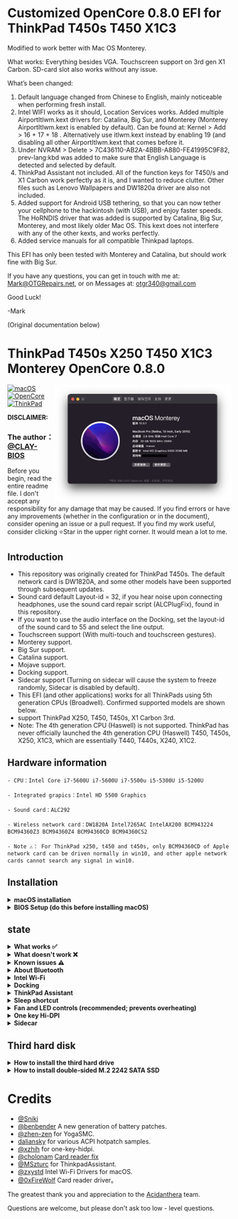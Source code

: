 # Customized OpenCore 0.8.0 EFI for ThinkPad T450s T450 X1C3 
Modified to work better with Mac OS Monterey. 

What works: Everything besides VGA. Touchscreen support on 3rd gen X1 Carbon. SD-card slot also works without any issue.

What’s been changed:

1. Default language changed from Chinese to English, mainly noticeable when performing fresh install.
2. Intel WIFI works as it should, Location Services works. Added multiple AirportItlwm.kext drivers for: Catalina, Big Sur, and Monterey (Monterey AirportItlwm.kext is enabled by default). Can be found at: Kernel > Add > 16 + 17 + 18 . Alternatively use itlwm.kext instead by enabling 19 (and disabling all other AirportItlwm.kext that comes before it.
3. Under NVRAM > Delete > 7C436110-AB2A-4BBB-A880-FE41995C9F82, prev-lang:kbd was added to make sure that English Language is detected and selected by default.
4. ThinkPad Assistant not included. All of the function keys for T450/s and X1 Carbon work perfectly as it is, and I wanted to reduce clutter. Other files such as Lenovo Wallpapers and DW1820a driver are also not included.
5. Added support for Android USB tethering, so that you can now tether your cellphone to the hackintosh (with USB), and enjoy faster speeds. The HoRNDIS driver that was added is supported by Catalina, Big Sur, Monterey, and most likely older Mac OS. This kext does not interfere with any of the other kexts, and works perfectly.
6. Added service manuals for all compatible Thinkpad laptops.

This EFI has only been tested with Monterey and Catalina, but should work fine with Big Sur. 

If you have any questions, you can get in touch with me at: Mark@OTGRepairs.net, or on Messages at: otgr340@gmail.com

Good Luck!

-Mark

(Original documentation below)

# ThinkPad T450s X250 T450 X1C3 Monterey OpenCore 0.8.0
<img align="right" src="/picture/Thismachine.png" alt="Lenovo Thinkpad T450s macOS Hackintosh OpenCore" width="400">

[![macOS](https://img.shields.io/badge/macOS-12.4-blue)](https://developer.apple.com/documentation/macos-release-notes)
[![OpenCore](https://img.shields.io/badge/OpenCore-0.8.0-green)](https://github.com/acidanthera/OpenCorePkg)
[![ThinkPad](https://img.shields.io/badge/ThinkPad-T450s.X250.T450.X1C3-orange)](https://think.lenovo.com.cn/index.html)

**DISCLAIMER:**

### The author：[@CLAY-BIOS](https://github.com/CLAY-BIOS)  
Before you begin, read the entire readme file.
I don't accept any responsibility for any damage that may be caused.
If you find errors or have any improvements (whether in the configuration or in the document), consider opening an issue or a pull request.
If you find my work useful, consider clicking ⭐️Star in the upper right corner.
It would mean a lot to me.


## Introduction

- This repository was originally created for ThinkPad T450s. The default network card is DW1820A, and some other models have been supported through subsequent updates.
- Sound card default Layout-id = 32, if you hear noise upon connecting headphones, use the sound card repair script (ALCPlugFix), found in this repository.
- If you want to use the audio interface on the Docking, set the layout-id of the sound card to 55 and select the line output.
- Touchscreen support (With multi-touch and touchscreen gestures).
- Monterey support.
- Big Sur support.
- Catalina support.
- Mojave support.
- Docking support.
- Sidecar support (Turning on sidecar will cause the system to freeze randomly, Sidecar is disabled by default).
- This EFI (and other applications) works for all ThinkPads using 5th generation CPUs (Broadwell). Confirmed supported models are shown below.
- support ThinkPad X250, T450, T450s, X1 Carbon 3rd.
- Note: The 4th generation CPU (Haswell) is not supported. ThinkPad has never officially launched the 4th generation CPU (Haswell) T450, T450s, X250, X1C3, which are essentially T440, T440s, X240, X1C2.

## Hardware information
```  
- CPU：Intel Core i7-5600U i7-5600U i7-5500u i5-5300U i5-5200U

- Integrated grapics：Intel HD 5500 Graphics 

- Sound card：ALC292

- Wireless network card：DW1820A Intel7265AC IntelAX200 BCM943224 BCM94360Z3 BCM94360Z4 BCM94360CD BCM94360CS2

- Note ⚠️： For ThinkPad x250, t450 and t450s, only BCM94360CD of Apple network card can be driven normally in win10, and other apple network cards cannot search any signal in win10.
```
## Installation

<details>  
<summary><strong>macOS installation</strong></summary>
</br>

1. [Create an installation media](https://dortania.github.io/OpenCore-Install-Guide/installer-guide/#making-the-installer)
1. Download the [latest EFI folder](https://github.com/CLAY-BIOS/Lenovo-ThinkPad-T450s-Hackintosh-Big-Sur-OpenCore/releases) and copy it into the ESP partiton
1. Change your BIOS settings according to the table below
1. Boot from the USB installer (press `F12` to choose boot volume) and [start the installation process](https://dortania.github.io/OpenCore-Install-Guide/installation/installation-process.html#booting-the-opencore-usb)
1. If your internal hard drive doesn't show up during installation, go back to the main screen (by cancelling the installation), open the Disk Utility and format it as APFS.

</details>

<details>  
<summary><strong>BIOS Setup (do this before installing macOS)</strong></summary>
</br>

**BIOS (1.37):**
-  Security -> Security Chip`: **Disabled**;
-  Memory Protection -> Execution Prevention`: **Enabled**;
-  Virtualization -> Intel Virtualization Technology`: **Enabled**;
-  Internal Device Access -> Bottom Cover Tamper Detection`: must be **Disabled**;
-  Anti-Theft -> Current Setting`: **Disabled**;
-  Anti-Theft -> Computrace -> Current Setting`: **Disabled**;
-  Secure Boot -> Secure Boot`: **Disabled**;
-  UEFI/Legacy Boot`: **UEFI Only**;
-  CSM Support`: **Yes**.

</details>

## state
<details>  
<summary><strong>What works ✅</strong></summary>
</br>
 
- [x] CPU Power management
- [x] Intel HD 5500 Graphics 
- [x] USB
- [x] Camera
- [x] Sleep/wake up/shut down/restart
- [x] Intel Gigabit Ethernet (you can't use the Ethernet interface on your laptop after connecting to the docking station)
- [x] Wifi, Bluetooth, Airdrop, Handoff, Continuity     (Using intel-Wi-Fi may cause no sound after waking up)
- [x] iMessage, FaceTime, App Store, iTunes Store
- [x] Speaker and headphone jack    
- [x] Battery and complete battery information
- [x] Keyboard maps and hotkeys with [ThinkpadAssistant](https://github.com/MSzturc/ThinkpadAssistant) 
- [x] Trackpad, TrackPoint, and the physical button 
- [x] Touchscreen      (With multi-touch and touchscreen gestures)
- [x] Mini DisplayPort
- [x] SD card reader    
- [x] Docking USB
- [x] Docking Ethernet
- [x] Docking Audio     ( Set layout-id of sound card to 55. )
- [x] Docking VGA
- [x] Docking DisplayPort
- [x] Docking DVI
- [x] Docking HDMI
- [x] Sidecar (Sidecar may cause system instability. Sidecar is disabled by default.)

</details>

<details>  
<summary><strong>What doesn't work ❌</strong></summary>
</br>

- [ ] VGA
- [ ] The fingerprint

</details>

<details>  
<summary><strong>Known issues ⚠️</strong></summary>
</br>

1. An external 4K monitor needs to unlock the advanced BIOS options to modify the DVMT, but this is difficult to implement and requires a simple method.
2. Due to DVMT limitation, the maximum resolution is only 2K-60hz. If your screen resolution exceeds 2K-60hz, the screen will be black.
3. When you sleep with Wi-Fi turned off, Wi-Fi cannot be turned on, and you need to sleep again to turn it on.
4. The docking graphics interface has no audio output.
5. Turning on sidecar will cause the system to freeze randomly.
6. the ThinkPad X1 carbon 3rd docking station cannot use the Ethernet interface because there is no corresponding driver support in the MacOS.
7. In MacOS Monterey, the Airdrop can only receive but not send.
8. There are some problems with Bluetooth in MacOS Monterey, and there is no solution at present.

</details>

<details>  
<summary><strong>About Bluetooth</strong></summary>
</br>

- 1.Because Apple modified the Bluetooth stack in MacOS Monterey, Bluetooth cannot be used normally in MacOS Monterey.
- 2.In MacOS Monterey, use brcmbluetoothinjector.kext + BlueToolFixup.Kext to drive brcm Bluetooth.
- 3.In MacOS Monterey, use IntelBluetoothfirmware.kext + BlueToolFixup. Kext to drive Intel Bluetooth.
- 4.Even if Bluetooth is driven in MacOS Monterey, only some functions can be used.
- 5.reference resources:https://github.com/acidanthera/bugtracker/issues/1821

</details>

<details>  
<summary><strong>Intel Wi-Fi</strong></summary>
</br>

### instructions：
- Select this option in the config file according to your system version, default is Monterey.
![Intel-WiFi](./picture/Intel-WiFi.png)
</details>

<details>  
<summary><strong>Docking</strong></summary>
</br>

- Note⚠️: the ThinkPad X1 carbon 3rd docking(DU9026S1) station cannot use the Ethernet interface because there is no corresponding driver support in the MacOS.
- ThinkPad X250 ThinkPad T450 ThinkPad T450s docking(40A1、40A2) station can be used normally.
- Use of docking can cause sleep problems, the solution is to add SSDT-IGBE patch to config.plist->ACPI.
- Flap mode cannot be used with SSDT-IGBE patch.
- Up to three displays (including the built-in display) 
![Docking](./picture/Docking.png)

</details>

<details>  
<summary><strong>ThinkPad Assistant</strong></summary>
</br>

- Allows you to use all function keys on Thinkpad T450s X250 T450 laptop.
- Copy the ThinkpadAssistant into the Application folder.
- Start ThinkpadAssistant and check "Start when logged in" in the menu bar.
- F4: Mute / Unmute Microphone (with Status LED indication).
- F7: Screen mirroring / Screen extending.
- F8: Activate / Deactivate Wi-Fi.
- Left Shift+F8: Activate / Deactivate Bluetooth.
- F9: Open System Preferences.
- F12: Open Launchpad.
- FN+Space: Toggle Keyboard Backlight.
- PrtSc maps to F13: this can be set as screenshot in system preferences -> keyboard -> shortcut.

</details>

<details>  
<summary><strong>Sleep shortcut</strong></summary>
</br>

- FN + 4: Sleep shortcut key. (During sleep, press the sleep shortcut again to terminate sleep. This method is implemented by ACPI patch, and the function is the same as in Windows.)
- When using the power adapter to supply power, if you connect an external monitor. FN + 4 becomes (off/on) the built-in display.
(After pressing the sleep shortcut key, the display screen changes to the external monitor (the internal screen is turned off); press the sleep shortcut key again (the internal display turns on again).


</details>

<details>  
<summary><strong>Fan and LED controls (recommended; prevents overheating)</strong></summary>
</br>

1. Download and install [YogaSMC-App-Release.dmg](https://github.com/zhen-zen/YogaSMC/releases) 
1. Install and open the application
1. Choose "Auto" from the menubar icon
1. Check the "Start at Login" option

</details>

<details>  
<summary><strong>One key Hi-DPI</strong></summary>
</br>

1. reference: https://github.com/xzhih/one-key-hidpi

</details>

</details>

<details>  
<summary><strong>Sidecar</strong></summary>
</br>

![Sidecar-1](./picture/Sidecar-1.png)

</details>

## Third hard disk 
<details>  
<summary><strong>How to install the third hard drive  </strong></summary>
</br>

1. ThinkPad X250 ThinkPad T450 ThinkPad T450s Can expand the third hard drive.
1. Purchase the third hard drive expansion board (pictured), which only supports single-sided M.2 2242 SATA SSD. 
![SATA-1](./picture/SATA-1.png)
1. Insert M.2 2242 SATA SSD。
![SATA-2](./picture/SATA-2.png)
1. Install it under the battery. 
![SATA-3](./picture/SATA-3.png)

</details>

<details>  
<summary><strong>How to install double-sided  M.2 2242 SATA SSD </strong></summary>
</br>


1. Insert the double-sided M.2 2242 SATA SSD into the expansion board. 
![SATA-4](./picture/SATA-4.png)
1. Then gently press down on the SSD and gently lift the expansion board. (This requires a little patience) .
![SATA-5](./picture/SATA-5.png)
![SATA-6](./picture/SATA-6.png)
1. Screw on the screws. 

</details>

# Credits

- [@Sniki](https://github.com/Sniki?tab=repositories) 
- [@benbender](https://github.com/benbender/x1c6-hackintosh/blob/experimental/EFI/OC/dsl/SSDT-BATX.dsl) A new generation of battery patches.
- [@zhen-zen](https://github.com/zhen-zen) for YogaSMC.
- [daliansky](https://github.com/daliansky/OC-little) for various ACPI hotpatch samples.  
- [@xzhih](https://github.com/xzhih) for one-key-hidpi.  
- [@cholonam](https://github.com/cholonam/Sinetek-rtsx) [Card reader fix](https://github.com/cholonam/Sinetek-rtsx/pull/18)
- [@MSzturc](https://github.com/MSzturc/ThinkpadAssistant) for ThinkpadAssistant.
- [@zxystd](https://github.com/OpenIntelWireless/itlwm) Intel Wi-Fi Drivers for macOS.
- [@0xFireWolf](https://github.com/0xFireWolf/RealtekCardReader) Card reader driver。

The greatest thank you and appreciation to the [Acidanthera](https://github.com/acidanthera) team.

Questions are welcome, but please don't ask too low - level questions.
